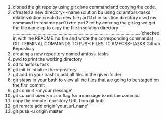 1. cloned the git repo by using git clone command and copying the code.
2. cfreated a new directory~~name solution bu using cd amfoss-tasks
   mkdir solution
   created a new file part1.txt in solution directory
   used mv command to rename part1.txtto part2.txt
   by entering the git log we get the file name 
   cp to copy the file in solution directory
   ..........................................................................
   ............................(checked in with the README.md file and wrote the corresponding commands)
GIT TERMINAL COMMANDS TO PUSH FILES TO AMFOSS-TASKS Github Repository.
1. creating a new repository named amfoss-tasks
2. pwd to print the working directory
3. cd to amfoss task
4. git init to intialize the repository
5. git add. in your bash to add all files in the given folder
6. git status in your bash to view all the files that are going to be staged on the first commit
7. git commit -m'your message'
8. git commit uses -m as a flag for a message to set the commits
9. copy the remote repository URL from git hub
10. git remote add origin 'your_url_name'
11. git push -u origin master



































